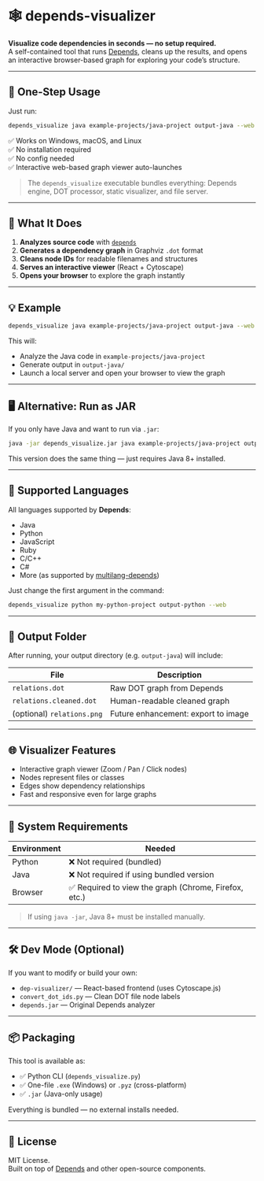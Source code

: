 # 🕸️ depends-visualizer

**Visualize code dependencies in seconds — no setup required.**  
A self-contained tool that runs [Depends](https://github.com/multilang-depends/depends), cleans up the results, and opens an interactive browser-based graph for exploring your code’s structure.

---

## 🚀 One-Step Usage

Just run:

```bash
depends_visualize java example-projects/java-project output-java --web
```

✅ Works on Windows, macOS, and Linux  
✅ No installation required  
✅ No config needed  
✅ Interactive web-based graph viewer auto-launches

> The `depends_visualize` executable bundles everything: Depends engine, DOT processor, static visualizer, and file server.

---

## 🧠 What It Does

1. **Analyzes source code** with [`depends`](https://github.com/multilang-depends/depends)
2. **Generates a dependency graph** in Graphviz `.dot` format
3. **Cleans node IDs** for readable filenames and structures
4. **Serves an interactive viewer** (React + Cytoscape)
5. **Opens your browser** to explore the graph instantly

---

## 💡 Example

```bash
depends_visualize java example-projects/java-project output-java --web
```

This will:
- Analyze the Java code in `example-projects/java-project`
- Generate output in `output-java/`
- Launch a local server and open your browser to view the graph

---

## 🖥️ Alternative: Run as JAR

If you only have Java and want to run via `.jar`:

```bash
java -jar depends_visualize.jar java example-projects/java-project output-java --web
```

This version does the same thing — just requires Java 8+ installed.

---

## 🧩 Supported Languages

All languages supported by **Depends**:

- Java
- Python
- JavaScript
- Ruby
- C/C++
- C#
- More (as supported by [multilang-depends](https://github.com/multilang-depends/depends))

Just change the first argument in the command:

```bash
depends_visualize python my-python-project output-python --web
```

---

## 📁 Output Folder

After running, your output directory (e.g. `output-java`) will include:

| File | Description |
|------|-------------|
| `relations.dot` | Raw DOT graph from Depends |
| `relations.cleaned.dot` | Human-readable cleaned graph |
| (optional) `relations.png` | Future enhancement: export to image |

---

## 🌐 Visualizer Features

- Interactive graph viewer (Zoom / Pan / Click nodes)
- Nodes represent files or classes
- Edges show dependency relationships
- Fast and responsive even for large graphs

---

## 🔧 System Requirements

| Environment | Needed |
|-------------|--------|
| Python      | ❌ Not required (bundled) |
| Java        | ❌ Not required if using bundled version |
| Browser     | ✅ Required to view the graph (Chrome, Firefox, etc.)

> If using `java -jar`, Java 8+ must be installed manually.

---

## 🛠 Dev Mode (Optional)

If you want to modify or build your own:

- `dep-visualizer/` — React-based frontend (uses Cytoscape.js)
- `convert_dot_ids.py` — Clean DOT file node labels
- `depends.jar` — Original Depends analyzer

---

## 📦 Packaging

This tool is available as:

- ✅ Python CLI (`depends_visualize.py`)
- ✅ One-file `.exe` (Windows) or `.pyz` (cross-platform)
- ✅ `.jar` (Java-only usage)

Everything is bundled — no external installs needed.

---

## 📄 License

MIT License.  
Built on top of [Depends](https://github.com/multilang-depends/depends) and other open-source components.
